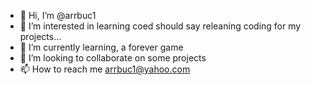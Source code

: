- 👋 Hi, I’m @arrbuc1
- 👀 I’m interested in learning coed should say releaning coding for my projects...
- 🌱 I’m currently learning, a forever game 
- 💞️ I’m looking to collaborate on some projects
- 📫 How to reach me arrbuc1@yahoo.com
<!---
arrbuc1/arrbuc1 is a ✨ special ✨ repository because its `README.md` (this file) appears on your GitHub profile.
You can click the Preview link to take a look at your changes.
--->
